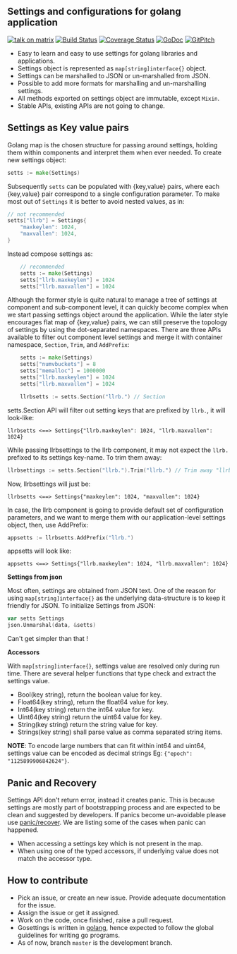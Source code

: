 Settings and configurations for golang application
--------------------------------------------------

[![talk on matrix](https://github.com/prataprc/dotfiles/blob/master/assets/talkonmatrix.svg)](https://riot.im/app/#/user/@prataprc:matrix.org?action=chat)
[![Build Status](https://travis-ci.org/bnclabs/gosettings.png)](https://travis-ci.org/bnclabs/gosettings)
[![Coverage Status](https://coveralls.io/repos/bnclabs/gosettings/badge.png?branch=master&service=github)](https://coveralls.io/github/bnclabs/gosettings?branch=master)
[![GoDoc](https://godoc.org/github.com/bnclabs/gosettings?status.png)](https://godoc.org/github.com/bnclabs/gosettings)
[![GitPitch](https://gitpitch.com/assets/badge.svg)](https://gitpitch.com/bnclabs/gosettings/master?grs=github&t=white)

* Easy to learn and easy to use settings for golang libraries and applications.
* Settings object is represented as `map[string]interface{}` object.
* Settings can be marshalled to JSON or un-marshalled from JSON.
* Possible to add more formats for marshalling and un-marshalling settings.
* All methods exported on settings object are immutable, except `Mixin`.
* Stable APIs, existing APIs are not going to change.

Settings as Key value pairs
---------------------------

Golang map is the chosen structure for passing around settings, holding them
within components and interpret them when ever needed. To create new
settings object:

```go
setts := make(Settings)
```

Subsequently `setts` can be populated with {key,value} pairs, where each
{key,value} pair correspond to a single configuration parameter. To make
most out of `Settings` it is better to avoid nested values, as in:

```go
// not recommended
setts["llrb"] = Settings{
    "maxkeylen": 1024,
    "maxvallen": 1024,
}
```

Instead compose settings as:

```go
    // recommended
    setts := make(Settings)
    setts["llrb.maxkeylen"] = 1024
    setts["llrb.maxvallen"] = 1024
```

Although the former style is quite natural to manage a tree of settings at
component and sub-component level, it can quickly become complex when
we start passing settings object around the application. While the later
style encourages flat map of {key,value} pairs, we can still preserve the
topology of settings by using the dot-separated namespaces. There are three
APIs available to filter out component level settings and merge it with
container namespace, `Section`, `Trim`, and `AddPrefix`:

```go
    setts := make(Settings)
    setts["numvbuckets"] = 8
    setts["memalloc"] = 1000000
    setts["llrb.maxkeylen"] = 1024
    setts["llrb.maxvallen"] = 1024

    llrbsetts := setts.Section("llrb.") // Section
```

setts.Section API will filter out setting keys that are prefixed by `llrb.`,
it will look-like:

```text
llrbsetts <==> Settings{"llrb.maxkeylen": 1024, "llrb.maxvallen": 1024}
```

While passing llrbsettings to the llrb component, it may not expect the
`llrb.` prefixed to its settings key-name. To trim them away:

```go
llrbsettings := setts.Section("llrb.").Trim("llrb.") // Trim away "llrb."
```

Now, llrbsettings will just be:

```text
llrbsetts <==> Settings{"maxkeylen": 1024, "maxvallen": 1024}
```

In case, the llrb component is going to provide default set of
configuration parameters, and we want to merge them with our
application-level settings object, then, use AddPrefix:

```go
appsetts := llrbsetts.AddPrefix("llrb.")
```

appsetts will look like:

```text
appsetts <==> Settings{"llrb.maxkeylen": 1024, "llrb.maxvallen": 1024}
```

**Settings from json**

Most often, settings are obtained from JSON text. One of the reason for
using `map[string]interface{}` as the underlying data-structure is to keep
it friendly for JSON. To initialize Settings from JSON:

```go
var setts Settings
json.Unmarshal(data, &setts)
```

Can't get simpler than that !

**Accessors**

With `map[string]interface{}`, settings value are resolved only during run
time.  There are several helper functions that type check and extract the
settings value.

* Bool(key string), return the boolean value for key.
* Float64(key string), return the float64 value for key.
* Int64(key string) return the int64 value for key.
* Uint64(key string) return the uint64 value for key.
* String(key string) return the string value for key.
* Strings(key string) shall parse value as comma separated string items.

**NOTE**: To encode large numbers that can fit within int64 and uint64,
settings value can be encoded as decimal strings
Eg: `{"epoch": "1125899906842624"}`.

Panic and Recovery
------------------

Settings API don't return error, instead it creates panic. This is because
settings are mostly part of bootstrapping process and are expected to be
clean and suggested by developers. If panics become un-avoidable please use
[panic/recover](https://blog.golang.org/defer-panic-and-recover). We are
listing some of the cases when panic can happened.

* When accessing a settings key which is not present in the map.
* When using one of the typed accessors, if underlying value does not match
  the accessor type.

How to contribute
-----------------

* Pick an issue, or create an new issue. Provide adequate documentation for
  the issue.
* Assign the issue or get it assigned.
* Work on the code, once finished, raise a pull request.
* Gosettings is written in [golang](https://golang.org/), hence expected to
  follow the global guidelines for writing go programs.
* As of now, branch `master` is the development branch.
